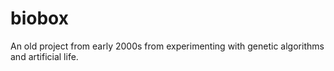 biobox
======

An old project from early 2000s from experimenting with genetic algorithms and artificial life.
